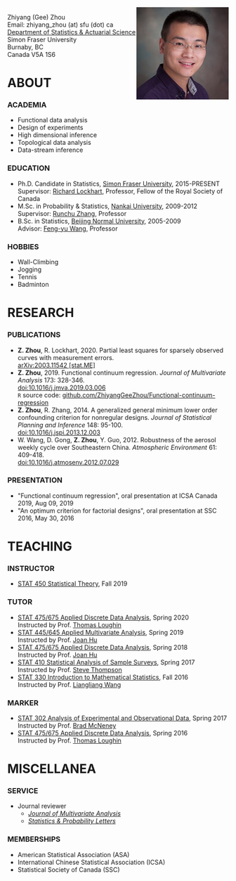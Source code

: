 <img align="right" src="https://raw.githubusercontent.com/ZhiyangGeeZhou/ZhiyangGeeZhou.github.io/master/img/Zhiyang.png"/>

Zhiyang (Gee) Zhou
<a href="attach/Pronunciation.m4a" title="Pronunciation of My Name" target="_blank"><i class="fa fa-volume-up" aria-hidden="true"></i></a>
<a href="http://www.sfu.ca/~zza115/" title="Home Page"><i class="fas fa-house-user fa-lg" aria-hidden="true"></i></a>
<a href="https://www.linkedin.com/in/zhiyangzhou" title="LinkedIn"><i class="fab fa-linkedin fa-lg" aria-hidden="true"></i></a>
<a href="https://www.researchgate.net/profile/Zhiyang_Zhou2" title="ResearchGate"><i class="fab fa-researchgate fa-lg" aria-hidden="true"></i></a>
<a href="https://orcid.org/0000-0002-3722-9808" title="ORCID"><i class="fab fa-orcid fa-lg" aria-hidden="true"></i></a>
<a href="https://www.mendeley.com/profiles/zhiyang-zhou/" title="Mendeley"><i class="fab fa-mendeley fa-lg" aria-hidden="true"></i></a>  
Email: zhiyang_zhou (at) sfu (dot) ca  
[Department of Statistics & Actuarial Science](http://www.stat.sfu.ca/)  
Simon Fraser University  
Burnaby, BC  
Canada V5A 1S6  

# ABOUT

### ACADEMIA

- Functional data analysis
- Design of experiments
- High dimensional inference
- Topological data analysis
- Data-stream inference

### EDUCATION

- Ph.D. Candidate in Statistics, [Simon Fraser University](http://www.sfu.ca/), 2015-PRESENT  
Supervisor: [Richard Lockhart](http://people.stat.sfu.ca/~lockhart/), Professor, Fellow of the Royal Society of Canada
- M.Sc. in Probability & Statistics, [Nankai University](http://english.nankai.edu.cn/), 2009-2012  
Supervisor: [Runchu Zhang](http://222.30.48.141/~rczhang/), Professor
- B.Sc. in Statistics, [Beijing Normal University](http://english.bnu.edu.cn/), 2005-2009  
Advisor: [Feng-yu Wang](http://www.swansea.ac.uk/staff/science/maths/f.y.wang/), Professor

### HOBBIES

- Wall-Climbing
- Jogging
- Tennis
- Badminton

# RESEARCH

### PUBLICATIONS

- **Z. Zhou**, R. Lockhart, 2020. Partial least squares for sparsely observed curves with measurement errors.  
[arXiv:2003.11542 [stat.ME]](http://arxiv.org/abs/2003.11542)
- **Z. Zhou**, 2019. Functional continuum regression.
_Journal of Multivariate Analysis_ 173: 328-346.  
[doi:10.1016/j.jmva.2019.03.006](http://dx.doi.org/10.1016/j.jmva.2019.03.006)  
`R` source code:
[github.com/ZhiyangGeeZhou/Functional-continuum-regression](https://github.com/ZhiyangGeeZhou/Functional-continuum-regression)
- **Z. Zhou**, R. Zhang, 2014. A generalized general minimum lower order confounding criterion for nonregular designs.
_Journal of Statistical Planning and Inference_ 148: 95-100.  
[doi:10.1016/j.jspi.2013.12.003](http://dx.doi.org/10.1016/j.jspi.2013.12.003)
- W. Wang, D. Gong, **Z. Zhou**, Y. Guo, 2012. Robustness of the aerosol weekly cycle over Southeastern China.
_Atmospheric Environment_ 61: 409-418.  
[doi:10.1016/j.atmosenv.2012.07.029](http://dx.doi.org/10.1016/j.atmosenv.2012.07.029)

### PRESENTATION

- "Functional continuum regression", oral presentation at ICSA Canada 2019, Aug 09, 2019
- "An optimum criterion for factorial designs", oral presentation at SSC 2016, May 30, 2016 

# TEACHING

### INSTRUCTOR

- [STAT 450 Statistical Theory](http://www.sfu.ca/outlines.html?2019/fall/stat/450/d100), Fall 2019

### TUTOR

- [STAT 475/675 Applied Discrete Data Analysis](http://www.sfu.ca/outlines.html?2020/spring/stat/475/d100),
Spring 2020  
Instructed by Prof. [Thomas Loughin](http://people.stat.sfu.ca/~tloughin/STATPAGE.html)
- [STAT 445/645 Applied Multivariate Analysis](http://www.sfu.ca/outlines.html?2019/spring/stat/445/e100),
Spring 2019  
Instructed by Prof. [Joan Hu](http://people.stat.sfu.ca/~joanh/)
- [STAT 475/675 Applied Discrete Data Analysis](http://people.stat.sfu.ca/~joanh/stat475-675web.html),
Spring 2018  
Instructed by Prof. [Joan Hu](http://people.stat.sfu.ca/~joanh/)
- [STAT 410 Statistical Analysis of Sample Surveys](https://www.sfu.ca/outlines.html?2017/spring/stat/410/d100),
Spring 2017  
Instructed by Prof. [Steve Thompson](http://www.stat.sfu.ca/%7Ethompson/)
- [STAT 330 Introduction to Mathematical Statistics](https://www.sfu.ca/outlines.html?2016/fall/stat/330/d100),
Fall 2016  
Instructed by Prof. [Liangliang Wang](http://people.stat.sfu.ca/~lwa68/)

### MARKER

- [STAT 302 Analysis of Experimental and Observational Data](http://www.sfu.ca/outlines.html?2017/spring/stat/302/d100), 
Spring 2017  
Instructed by Prof. [Brad McNeney](http://people.stat.sfu.ca/~mcneney/)
- [STAT 475/675 Applied Discrete Data Analysis](http://www.sfu.ca/outlines.html?2016/spring/stat/475/d100),
Spring 2016  
Instructed by Prof. [Thomas Loughin](http://people.stat.sfu.ca/~tloughin/STATPAGE.html)

# MISCELLANEA

### SERVICE

- Journal reviewer
    - [_Journal of Multivariate Analysis_](https://www.journals.elsevier.com/journal-of-multivariate-analysis/)
    - [_Statistics & Probability Letters_](http://www.journals.elsevier.com/statistics-and-probability-letters/)
    
### MEMBERSHIPS

- American Statistical Association (ASA)
- International Chinese Statistical Association (ICSA)
- Statistical Society of Canada (SSC)

<head> 
    <script src="https://use.fontawesome.com/releases/v5.13.0/js/all.js" data-auto-add-css="false"></script>
</head> 
<link rel="stylesheet" href="https://use.fontawesome.com/releases/v5.13.0/css/svg-with-js.css">